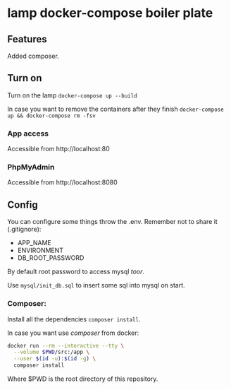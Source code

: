# lamp docker-compose boiler plate

## Features

Added composer.

## Turn on

Turn on the lamp `docker-compose up --build`

In case you want to remove the containers after they finish `docker-compose up && docker-compose rm -fsv`

### App access

Accessible from http://localhost:80

### PhpMyAdmin

Accessible from http://localhost:8080

## Config

You can configure some things throw the .env. Remember not to share it (.gitignore):
- APP_NAME
- ENVIRONMENT
- DB_ROOT_PASSWORD 

By default root password to access mysql _toor_.

Use `mysql/init_db.sql` to insert some sql into mysql on start.

### Composer:

Install all the dependencies `composer install`.

In case you want use _composer_ from docker:

``` bash
docker run --rm --interactive --tty \
  --volume $PWD/src:/app \
  --user $(id -u):$(id -g) \
  composer install
```

Where $PWD is the root directory of this repository.
